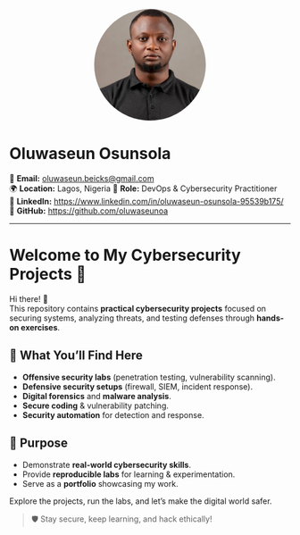 <!-- Profile Section -->
<p align="center">
  <img src="./my passport.jpeg" alt="Oluwaseun Osunsola" width="200" style="border-radius: 50%;">
</p>

# Oluwaseun Osunsola  
📧 **Email:** oluwaseun.beicks@gmail.com  
🌍 **Location:** Lagos, Nigeria
💼 **Role:** DevOps & Cybersecurity Practitioner  
🔗 **LinkedIn:** https://www.linkedin.com/in/oluwaseun-osunsola-95539b175/
🐙 **GitHub:** https://github.com/oluwaseunoa 

---

# Welcome to My Cybersecurity Projects 🔐

Hi there! 👋  
This repository contains **practical cybersecurity projects** focused on securing systems, analyzing threats, and testing defenses through **hands-on exercises**.  

## 📌 What You’ll Find Here
- **Offensive security labs** (penetration testing, vulnerability scanning).
- **Defensive security setups** (firewall, SIEM, incident response).
- **Digital forensics** and **malware analysis**.
- **Secure coding** & vulnerability patching.
- **Security automation** for detection and response.

## 🎯 Purpose
- Demonstrate **real-world cybersecurity skills**.
- Provide **reproducible labs** for learning & experimentation.
- Serve as a **portfolio** showcasing my work.

Explore the projects, run the labs, and let’s make the digital world safer.  

> 🛡 Stay secure, keep learning, and hack ethically!

